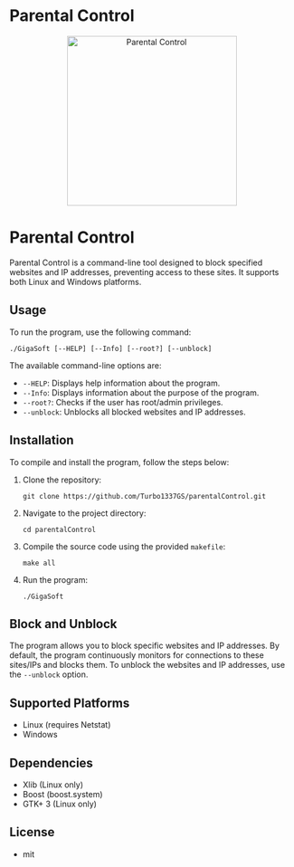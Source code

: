 # Parental Control

<p align="center">
  <img src="https://image.freepik.com/free-vector/parental-control-concept-illustration_114360-644.jpg" alt="Parental Control" width="300" height="300"/>
</p>



# Parental Control

Parental Control is a command-line tool designed to block specified websites and IP addresses, preventing access to these sites. It supports both Linux and Windows platforms.

## Usage

To run the program, use the following command:

```
./GigaSoft [--HELP] [--Info] [--root?] [--unblock]
```

The available command-line options are:

- `--HELP`: Displays help information about the program.
- `--Info`: Displays information about the purpose of the program.
- `--root?`: Checks if the user has root/admin privileges.
- `--unblock`: Unblocks all blocked websites and IP addresses.

## Installation

To compile and install the program, follow the steps below:

1. Clone the repository:

   ```
   git clone https://github.com/Turbo1337GS/parentalControl.git
   ```

2. Navigate to the project directory:

   ```
   cd parentalControl
   ```

3. Compile the source code using the provided `makefile`:

   ```
   make all
   ```

4. Run the program:

   ```
   ./GigaSoft
   ```

## Block and Unblock

The program allows you to block specific websites and IP addresses. By default, the program continuously monitors for connections to these sites/IPs and blocks them. To unblock the websites and IP addresses, use the `--unblock` option.

## Supported Platforms

- Linux (requires Netstat)
- Windows

## Dependencies

- Xlib (Linux only)
- Boost (boost.system)
- GTK+ 3 (Linux only)

## License

 * mit

